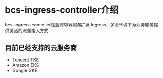 # bcs-ingress-controller介绍
bcs-ingress-controller是蓝鲸容器服务扩展 Ingress，多云环境下为业务服务提供灵活的流量接入方式

## 目前已经支持的云服务商
- [Tencent TKE](./bcs-ingress-controller-tke.md)
- Amazon EKS
- Google GKE

